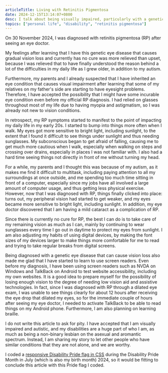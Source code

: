 ```yaml
---
articleTitle: Living with Retinitis Pigmentosa
date: 2024-12-15T13:14:07+0800
desc: I talk about being visually impaired, particularly with a genetic eye disease that causes gradual vision loss and currently has no cure.
topics: ["personal life", "disability", "retinitis pigmentosa"]
---
```


On 30 November 2024, I was diagnosed with retinitis pigmentosa (RP) after seeing an eye doctor.

My feelings after learning that I have this genetic eye disease that causes gradual vision loss and currently has no cure was more relieved than upset, because I was relieved that to have finally understood the reason behind a lot of the difficulties in my daily life as I grew older, in addition to my autism.

Furthermore, my parents and I already suspected that I have inherited an eye condition that causes visual impairment after learning that some of my relatives on my father's side are starting to have eyesight problems. Therefore, I have accepted the possibility that I might have some incurable eye condition even before my official RP diagnosis. I had relied on glasses throughout most of my life due to having myopia and astigmatism, so I was already not new to vision conditions.

In retrospect, my RP symptoms started to manifest to the point of impacting my daily life in my early 20s. I started to bump into things more often when I walk. My eyes got more sensitive to bright light, including sunlight, to the extent that I found it difficult to see things under sunlight and thus needing sunglasses. My subconscious began to get afraid of falling, causing me to get much more cautious when I walk, especially when walking on steps and crossing over drains, especially in places I was not familiar with. I also had a hard time seeing things not directly in front of me without turning my head.

For a while, my parents and I thought this was because of my autism, as it makes me find it difficult to multitask, including paying attention to all my surroundings at once outside, and me spending too much time sitting in front of a computer, especially since my jobs have all involved a large amount of computer usage, and thus getting less physical exercise. However, now that I was diagnosed with RP, things finally clicked into place: turns out, my peripheral vision had started to get weaker, and my eyes became more sensitive to bright light, including sunlight. In addition, my eye doctor discovered that I am having a mild cataract as a complication of RP.

Since there is currently no cure for RP, the best I can do is to take care of my remaining vision as much as I can, mainly by continuing to wear sunglasses every time I go out in daytime to protect my eyes from sunlight. I am also adjusting my habits of using digital devices, by making the font sizes of my devices larger to make things more comfortable for me to read and trying to take regular breaks from digital screens.

Being diagnosed with a genetic eye disease that can cause vision loss also made me glad that I have started to learn to use screen readers. Even before my diagnosis, I have been using screen readers such as NVDA on Windows and TalkBack on Android to test website accessibility, including my own websites. It is a good idea to prepare myself for the possibility of losing enough vision to the degree of needing low vision aid and assistive technologies. In fact, since I was diagnosed with RP through a dilated eye exam, I was unable to see things clearly for about 12 hours after receiving the eye drop that dilated my eyes, so for the immediate couple of hours after seeing my eye doctor, I needed to activate TalkBack to be able to read things on my Android phone. Furthermore, I am also planning on learning braille.

I do not write this article to ask for pity. I have accepted that I am visually impaired and autistic, and my disabilities are a huge part of who I am, as much as being a non-binary lesbian on the asexual and aromantic spectrum. Instead, I am sharing my story to let other people who have similar conditions that they are not alone, and we are worthy.

I coded a [responsive Disability Pride flag in CSS](/projects/snippets/disability-pride-flag-background) during the Disability Pride Month in July (which is also my birth month) 2024, so it would be fitting to conclude this article with this Pride flag I coded.

<div class="flag-el flag-disability" role="img" aria-label="Disability Pride flag coded in CSS" style="margin-top: 1.7em;"></div>
